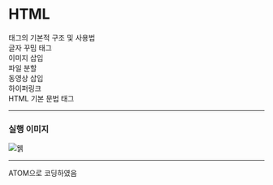 # HTML

태그의 기본적 구조 및 사용법   
글자 꾸밈 태그   
이미지 삽입   
파일 분할   
동영상 삽입   
하이퍼링크   
HTML 기본 문법 태그

----------------------
### 실행 이미지

![웱](https://raw.githubusercontent.com/junhyuk0801/WebStudy/master/HTML/runcapture.JPG) 

----------------------

ATOM으로 코딩하였음
